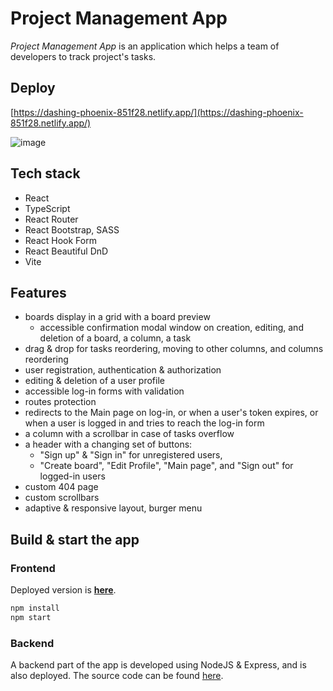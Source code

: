 # Project Management App

_Project Management App_ is an application which helps a team of developers to track project's tasks.

## Deploy

[https://dashing-phoenix-851f28.netlify.app/](https://dashing-phoenix-851f28.netlify.app/)

![image](https://user-images.githubusercontent.com/83244224/206625049-5e03731f-3fa1-431a-8d0b-726ea0e61f8d.png)

## Tech stack

- React
- TypeScript
- React Router
- React Bootstrap, SASS
- React Hook Form
- React Beautiful DnD
- Vite

## Features

- boards display in a grid with a board preview
  - accessible confirmation modal window on creation, editing, and deletion of a board, a column, a task
- drag & drop for tasks reordering, moving to other columns, and columns reordering
- user registration, authentication & authorization
- editing & deletion of a user profile
- accessible log-in forms with validation
- routes protection
- redirects to the Main page on log-in, or when a user's token expires, or when a user is logged in and tries to reach the log-in form
- a column with a scrollbar in case of tasks overflow
- a header with a changing set of buttons:
  - "Sign up" & "Sign in" for unregistered users,
  - "Create board", "Edit Profile", "Main page", and "Sign out" for logged-in users
- custom 404 page
- custom scrollbars
- adaptive & responsive layout, burger menu

## Build & start the app

### Frontend
Deployed version is **[here](https://dashing-phoenix-851f28.netlify.app/)**.
```markdown
npm install
npm start
```

### Backend

A backend part of the app is developed using NodeJS & Express, and is also deployed. The source code can be found 
[here](https://github.com/foxtrotkilomike/pm-app-backend).
